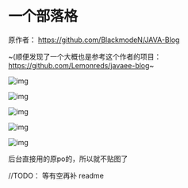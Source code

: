 # 一个部落格

原作者： https://github.com/BlackmodeN/JAVA-Blog

~(顺便发现了一个大概也是参考这个作者的项目：https://github.com/Lemonreds/javaee-blog~

![img](https://github.com/kukc/my_first_blog/raw/master/readme_resource/wps1.jpg)

![img](https://github.com/kukc/my_first_blog/raw/master/readme_resource/wps2.jpg)

![img](https://github.com/kukc/my_first_blog/raw/master/readme_resource/wps3.jpg)

![img](https://github.com/kukc/my_first_blog/raw/master/readme_resource/wps4.jpg)

![img](https://github.com/kukc/my_first_blog/raw/master/readme_resource/wps5.jpg)

后台直接用的原po的，所以就不贴图了

//TODO： 等有空再补 readme
